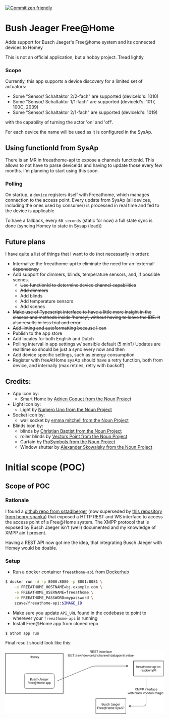 [![Commitizen friendly](https://img.shields.io/badge/commitizen-friendly-brightgreen.svg)](http://commitizen.github.io/cz-cli/)

# Bush Jeager Free@Home

Adds support for Busch Jaeger's Free@home system and its connected devices to Homey

This is not an official application, but a hobby project. Tread lightly


### Scope
Currently, this app supports a device discovery for a limited set of actuators:

- Some "Sensor/ Schaltaktor 2/2-fach" are supported (deviceId's: 1010)
- Some "Sensor/ Schaltaktor 1/1-fach" are supported (deviceId's: 1017, 100C, 2039)
- Some "Sensor/ Schaltaktor 2/1-fach" are supported (deviceId's: 1019)
    
with the capability of turning the actor 'on' and 'off'.

For each device the name will be used as it is configured in the SysAp.

## Using functionId from SysAp
There is an MR in freeathome-api to expose a channels functionId. This allows to not have to parse deviceIds and 
having to update those every few months. I'm planning to start using this soon. 

### Polling

On startup, a `device` registers itself with Freeathome, which manages connection to the access point.
Every update from SysAp (all devices, including the ones used by consumer) is processed in real time and fed to the device is applicable

To have a fallback, every `60 seconds` (static for now) a full state sync is done (syncing Homey to state in Sysap (lead))

## Future plans
I have quite a list of things that I want to do (not necessarily in order):

- ~~Internalize the freeathome-api to eliminate the need for an 'external' dependency~~
- Add support for dimmers, blinds, temperature sensors, and, if possible scenes.
    - ~~Use functionId to determine device channel capabilities~~
    - ~~Add dimmers~~
    - Add blinds
    - Add temperature sensors
    - Add scenes
- ~~Make use of Typescript interface to have a little more insight in the classes and methods inside 'homey',
without having to leave the IDE. It also results in less trial and error.~~
- ~~Add linting and autoformatting because I can~~
- Publish to the app store
- Add locales for both English and Dutch
- Polling interval in app settings w/ sensible default (5 min?) Updates are realltime so should be just a sync every now and then
- Add device specific settings, such as energy consumption
- Register with freeAtHome sysAp should have a retry function, both from device, and internally (max retries, retry with backoff)
    
## Credits:

* App icon by:
    * Smart Home by [Adrien Coquet from the Noun Project](https://thenounproject.com/search/?q=2690287&i=2690287) 
* Light icon by:
    * Light by [Numero Uno from the Noun Project](https://thenounproject.com/search/?q=1754118&i=1754118)
* Socket icon by:
    * wall socket by [emma mitchell from the Noun Project](https://thenounproject.com/search/?q=1644271&i=1644271)
* Blinds icon by:
    * blinds by [Christian Baptist from the Noun Project](https://thenounproject.com/search/?q=blinds&i=1977747)
    * roller blinds by [Vectors Point from the Noun Project](https://thenounproject.com/search/?q=blinds&i=3189561)
    * Curtain by [ProSymbols from the Noun Project](https://thenounproject.com/search/?q=curtain&i=2423823)
    * Window shutter by [Alexander Skowalsky from the Noun Project](https://thenounproject.com/search/?q=%20window%20shutter&i=760089)    
# Initial scope (POC)

## Scope of POC 

### Rationale

I found a [github repo from sstadlberger](https://github.com/sstadlberger/home) (now superseded
by [this repository from henry-spanka](https://github.com/henry-spanka/freeathome-api)) that exposed a 
HTTP REST and WS interface to access the access point of a Free@Home system. The XMPP protocol
that is exposed by Busch Jaeger isn't (well) documented and my knowledge of XMPP ain't present.

Having a REST API now  got me the idea, that integrating Busch Jaeger with Homey would be doable.

### Setup

- Run a docker container `freeathome-api` from  [Dockerhub](https://hub.docker.com/r/zzave/freeathome-api/tags)
```bash
$ docker run -d -p 8000:8080 -p 8001:8081 \
    -e FREEATHOME_HOSTNAME=bj.example.com \
    -e FREEATHOME_USERNAME=freeathome \
    -e FREEATHOME_PASSWORD=mypassword \
    zzave/freeathome-api:$IMAGE_ID
```
- Make sure you update `API_URL` found in the codebase to point to wherever your `freeathome-api` is running
- Install Free@Home app from cloned repo
```bash
$ athom app run
```

Final result should look like this:

![Connections](docs/landscape.png)

